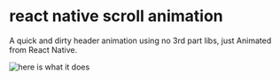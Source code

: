 # react native scroll animation

A quick and dirty header animation using no 3rd part libs, just
Animated from React Native.

![here is what it does](video1.gif)